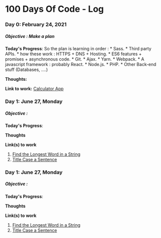 # 100 Days Of Code - Log



### Day 0: February 24, 2021 
##### Objective : Make a plan

**Today's Progress**:
So the plan is learning in order :
    * Sass.
    * Third party APIs.
    * how these work : HTTPS + DNS + Hosting.
    * ES6 features + promises + asynchronous code.
    * Git.
    * Ajax.
    * Yarn.
    * Webpack.
    * A javascript framework : probably React.
    * Node.js.
    * PHP.
    * Other Back-end stuff (Databases, ....)


**Thoughts:**

**Link to work:** [Calculator App](http://www.example.com)



### Day 1: June 27, Monday
##### Objective :

**Today's Progress**: 

**Thoughts**

**Link(s) to work**
1. [Find the Longest Word in a String](https://www.freecodecamp.com/challenges/find-the-longest-word-in-a-string)
2. [Title Case a Sentence](https://www.freecodecamp.com/challenges/title-case-a-sentence)



### Day 1: June 27, Monday
##### Objective :

**Today's Progress**: 

**Thoughts**

**Link(s) to work**
1. [Find the Longest Word in a String](https://www.freecodecamp.com/challenges/find-the-longest-word-in-a-string)
2. [Title Case a Sentence](https://www.freecodecamp.com/challenges/title-case-a-sentence)




